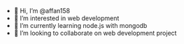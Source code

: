 - 👋 Hi, I’m @affan158
- 👀 I’m interested in web development
- 🌱 I’m currently learning node.js with mongodb
- 💞️ I’m looking to collaborate on web development project

